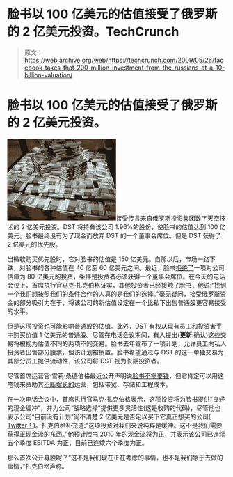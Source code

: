 # 脸书以 100 亿美元的估值接受了俄罗斯的 2 亿美元投资。TechCrunch

> 原文：<https://web.archive.org/web/https://techcrunch.com/2009/05/26/facebook-takes-that-200-million-investment-from-the-russians-at-a-10-billion-valuation/>

# 脸书以 100 亿美元的估值接受了俄罗斯的 2 亿美元投资。

![piles_money](img/8d7f5c6ff12187757bf71a41fb0df385.png "piles_money")[接受](https://web.archive.org/web/20230404125547/http://www.facebook.com/press/releases.php?p=103711)[传言来自俄罗斯投资集团数字天空技术](https://web.archive.org/web/20230404125547/https://techcrunch.com/2009/05/22/a-new-potential-facebook-investment-at-10-billion-valuation/)的 2 亿美元投资。DST 将持有该公司 1.96%的股份，使脸书的估值达到 100 亿美元。脸书最终没有为了现金而放弃 DST 的一个董事会席位。但是 DST 获得了 2 亿美元的优先股。

当微软购买优先股时，它对脸书的估值是 150 亿美元。自那以后，市场一路下跌，对脸书的各种估值在 40 亿至 60 亿美元之间。最近，脸书[拒绝了](https://web.archive.org/web/20230404125547/https://techcrunch.com/2009/05/19/facebook-turns-down-8-billion-valuation-term-sheet-claims-2009-revenues-to-be-550-million/)一项对公司估值为 80 亿美元的投资，条件是投资者必须获得一个董事会席位。在今天的电话会议上，首席执行官马克·扎克伯格证实，其他投资者已经接触了脸书，他说:“找到一个我们想按照我们的条件合作的人真的是我们的选择。”毫无疑问，接受俄罗斯资金的部分吸引力在于，将该公司的新估值设定在一个比私下出售普通股更容易接受的水平。

但是这项投资也可能影响普通股的估值。此外，DST 有权从现有员工和投资者手中购买价值 1 亿美元的普通股。尽管在电话会议期间，有人提出(**更新**:确认)这些交易将被视为估值不同的两项不同交易。脸书去年宣布了一项计划，允许员工向私人投资者出售部分股票，但该计划被搁置。脸书希望通过与 DST 的这一单独交易为其部分员工提供流动性，该公司将 DST 视为长期投资者。

尽管首席运营官·雪莉·桑德伯格最近公开声明说[脸书不需要钱](https://web.archive.org/web/20230404125547/http://www.bloomberg.com/apps/news?pid=newsarchive&sid=aMEQBbgUHDms)，但它肯定可以用这笔钱来资助其[不断增长的](https://web.archive.org/web/20230404125547/https://techcrunch.com/2009/04/16/closing-the-gap-facebook-only-9-million-visitors-away-from-passing-myspace-in-us/)运营，包括带宽、存储和工程成本。

在一次电话会议中，首席执行官马克·扎克伯格表示，这项投资将为脸书提供“良好的现金缓冲”，并为公司“战略选择”提供更多灵活性(这是收购的代码)，尽管他也表示公司“目前没有计划”尚不清楚 2 亿美元是否足以买下它真正想买的公司( [Twitter！](https://web.archive.org/web/20230404125547/https://techcrunch.com/2008/11/24/acquisition-dance-between-facebook-and-twitter-over-for-now/))。扎克伯格补充道:“这项投资对我们来说纯粹是缓冲。这不是我们需要获得正现金流的东西。”他预计脸书 2010 年的现金流将为正，并表示该公司已连续五个季度 EBITDA 为正，目前已连续六个季度为正。

那么首次公开募股呢？“这不是我们现在正在考虑的事情，也不是我们急于去做的事情，”扎克伯格声称。